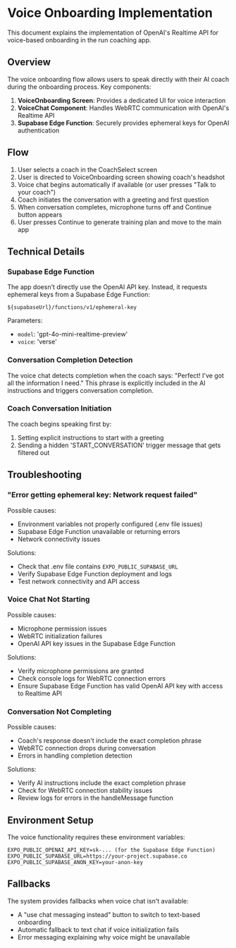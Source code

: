 # Voice Onboarding Implementation

This document explains the implementation of OpenAI's Realtime API for voice-based onboarding in the run coaching app.

## Overview

The voice onboarding flow allows users to speak directly with their AI coach during the onboarding process. Key components:

1. **VoiceOnboarding Screen**: Provides a dedicated UI for voice interaction
2. **VoiceChat Component**: Handles WebRTC communication with OpenAI's Realtime API
3. **Supabase Edge Function**: Securely provides ephemeral keys for OpenAI authentication

## Flow

1. User selects a coach in the CoachSelect screen
2. User is directed to VoiceOnboarding screen showing coach's headshot
3. Voice chat begins automatically if available (or user presses "Talk to your coach")
4. Coach initiates the conversation with a greeting and first question
5. When conversation completes, microphone turns off and Continue button appears
6. User presses Continue to generate training plan and move to the main app

## Technical Details

### Supabase Edge Function

The app doesn't directly use the OpenAI API key. Instead, it requests ephemeral keys from a Supabase Edge Function:

```
${supabaseUrl}/functions/v1/ephemeral-key
```

Parameters:
- `model`: 'gpt-4o-mini-realtime-preview'
- `voice`: 'verse'

### Conversation Completion Detection

The voice chat detects completion when the coach says: "Perfect! I've got all the information I need."
This phrase is explicitly included in the AI instructions and triggers conversation completion.

### Coach Conversation Initiation

The coach begins speaking first by:
1. Setting explicit instructions to start with a greeting
2. Sending a hidden 'START_CONVERSATION' trigger message that gets filtered out

## Troubleshooting

### "Error getting ephemeral key: Network request failed"

Possible causes:
- Environment variables not properly configured (.env file issues)
- Supabase Edge Function unavailable or returning errors
- Network connectivity issues

Solutions:
- Check that .env file contains `EXPO_PUBLIC_SUPABASE_URL`
- Verify Supabase Edge Function deployment and logs
- Test network connectivity and API access

### Voice Chat Not Starting

Possible causes:
- Microphone permission issues
- WebRTC initialization failures
- OpenAI API key issues in the Supabase Edge Function

Solutions:
- Verify microphone permissions are granted
- Check console logs for WebRTC connection errors
- Ensure Supabase Edge Function has valid OpenAI API key with access to Realtime API

### Conversation Not Completing

Possible causes:
- Coach's response doesn't include the exact completion phrase
- WebRTC connection drops during conversation
- Errors in handling completion detection

Solutions:
- Verify AI instructions include the exact completion phrase
- Check for WebRTC connection stability issues
- Review logs for errors in the handleMessage function

## Environment Setup

The voice functionality requires these environment variables:

```
EXPO_PUBLIC_OPENAI_API_KEY=sk-... (for the Supabase Edge Function)
EXPO_PUBLIC_SUPABASE_URL=https://your-project.supabase.co
EXPO_PUBLIC_SUPABASE_ANON_KEY=your-anon-key
```

## Fallbacks

The system provides fallbacks when voice chat isn't available:
- A "use chat messaging instead" button to switch to text-based onboarding
- Automatic fallback to text chat if voice initialization fails
- Error messaging explaining why voice might be unavailable 